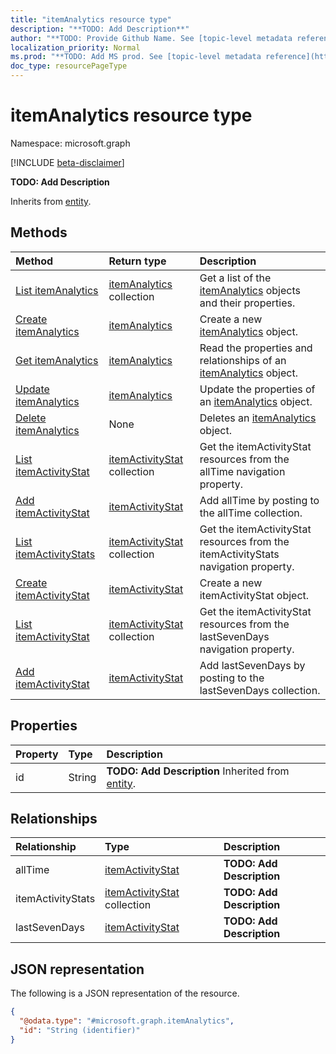 ```yaml
---
title: "itemAnalytics resource type"
description: "**TODO: Add Description**"
author: "**TODO: Provide Github Name. See [topic-level metadata reference](https://msgo.azurewebsites.net/add/document/guidelines/metadata.html#topic-level-metadata)**"
localization_priority: Normal
ms.prod: "**TODO: Add MS prod. See [topic-level metadata reference](https://msgo.azurewebsites.net/add/document/guidelines/metadata.html#topic-level-metadata)**"
doc_type: resourcePageType
---
```


# itemAnalytics resource type

Namespace: microsoft.graph

[!INCLUDE [beta-disclaimer](../../includes/beta-disclaimer.md)]

**TODO: Add Description**


Inherits from [entity](../resources/entity.md).

## Methods
|Method|Return type|Description|
|:---|:---|:---|
|[List itemAnalytics](../api/itemanalytics-list.md)|[itemAnalytics](../resources/itemanalytics.md) collection|Get a list of the [itemAnalytics](../resources/itemanalytics.md) objects and their properties.|
|[Create itemAnalytics](../api/itemanalytics-create.md)|[itemAnalytics](../resources/itemanalytics.md)|Create a new [itemAnalytics](../resources/itemanalytics.md) object.|
|[Get itemAnalytics](../api/itemanalytics-get.md)|[itemAnalytics](../resources/itemanalytics.md)|Read the properties and relationships of an [itemAnalytics](../resources/itemanalytics.md) object.|
|[Update itemAnalytics](../api/itemanalytics-update.md)|[itemAnalytics](../resources/itemanalytics.md)|Update the properties of an [itemAnalytics](../resources/itemanalytics.md) object.|
|[Delete itemAnalytics](../api/itemanalytics-delete.md)|None|Deletes an [itemAnalytics](../resources/itemanalytics.md) object.|
|[List itemActivityStat](../api/itemanalytics-list-alltime.md)|[itemActivityStat](../resources/itemactivitystat.md) collection|Get the itemActivityStat resources from the allTime navigation property.|
|[Add itemActivityStat](../api/itemanalytics-post-alltime.md)|[itemActivityStat](../resources/itemactivitystat.md)|Add allTime by posting to the allTime collection.|
|[List itemActivityStats](../api/itemanalytics-list-itemactivitystats.md)|[itemActivityStat](../resources/itemactivitystat.md) collection|Get the itemActivityStat resources from the itemActivityStats navigation property.|
|[Create itemActivityStat](../api/itemanalytics-post-itemactivitystats.md)|[itemActivityStat](../resources/itemactivitystat.md)|Create a new itemActivityStat object.|
|[List itemActivityStat](../api/itemanalytics-list-lastsevendays.md)|[itemActivityStat](../resources/itemactivitystat.md) collection|Get the itemActivityStat resources from the lastSevenDays navigation property.|
|[Add itemActivityStat](../api/itemanalytics-post-lastsevendays.md)|[itemActivityStat](../resources/itemactivitystat.md)|Add lastSevenDays by posting to the lastSevenDays collection.|

## Properties
|Property|Type|Description|
|:---|:---|:---|
|id|String|**TODO: Add Description** Inherited from [entity](../resources/entity.md).|

## Relationships
|Relationship|Type|Description|
|:---|:---|:---|
|allTime|[itemActivityStat](../resources/itemactivitystat.md)|**TODO: Add Description**|
|itemActivityStats|[itemActivityStat](../resources/itemactivitystat.md) collection|**TODO: Add Description**|
|lastSevenDays|[itemActivityStat](../resources/itemactivitystat.md)|**TODO: Add Description**|

## JSON representation
The following is a JSON representation of the resource.
<!-- {
  "blockType": "resource",
  "keyProperty": "id",
  "@odata.type": "microsoft.graph.itemAnalytics",
  "baseType": "microsoft.graph.entity",
  "openType": true
}
-->
``` json
{
  "@odata.type": "#microsoft.graph.itemAnalytics",
  "id": "String (identifier)"
}
```

